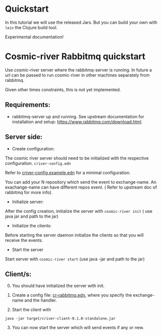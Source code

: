 # Quickstart

In this tutorial we will use the released Jars. But you can build your own with `lein` the Clojure build tool.

Experimental documentation! 

# Cosmic-river Rabbitmq quickstart

Use cosmic-river server where the rabbitmq-server is running. In future a url can be passed to run cosmic-river in other machines separately from rabbitmq.

Given other times constraints, this is not yet implemented.

## Requirements:

- rabbitmq-server up and running. See upstream documentation for installation and setup: https://www.rabbitmq.com/download.html

## Server side:

* Create configuration:

The cosmic river server should need to be initialized with the respective configuration. `criver-config.edn`

Refer to [criver-config.example.edn](../criver-config.example.edn) for a minimal configuration.

You can add your N repository which send the event to exchange-name. An exachange-name can have different repos event. ( Refer to upstream doc of rabbitmq for more info).

* Initialize server:

After the config creation, initialize the server with `cosmic-river init` ( use java jar and path to the jar)

* Initialize the clients:

Before starting the server daemon initialize the clients so that you will receive the events.

* Start the server

Start server with ```cosmic-river start``` (use java -jar and path to the jar)

## Client/s:

0) You should have initialized the server with init.

1) Create a config file: [cr-rabbitmq.edn](../criver-client/cr-rabbitmq.edn), where you specify the exchange-name and the handler.

2) Start the client with

```java -jar target/criver-client-0.1.0-standalone.jar```

3) You can now start the server which will send events if any or new.

